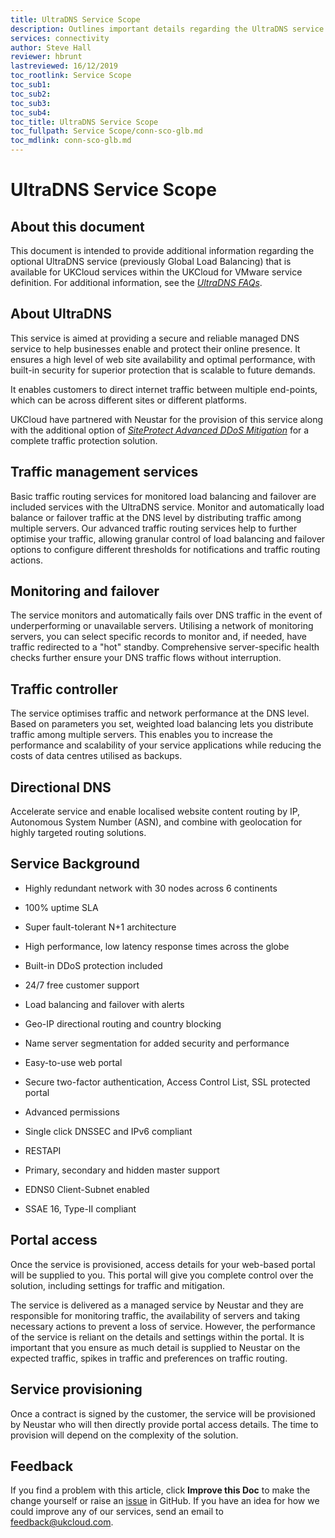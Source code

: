 ```yaml
---
title: UltraDNS Service Scope
description: Outlines important details regarding the UltraDNS service (previously Global Load Balancing)
services: connectivity
author: Steve Hall
reviewer: hbrunt
lastreviewed: 16/12/2019
toc_rootlink: Service Scope
toc_sub1: 
toc_sub2:
toc_sub3:
toc_sub4:
toc_title: UltraDNS Service Scope
toc_fullpath: Service Scope/conn-sco-glb.md
toc_mdlink: conn-sco-glb.md
---
```


# UltraDNS Service Scope

## About this document

This document is intended to provide additional information regarding the optional UltraDNS service (previously Global Load Balancing) that is available for UKCloud services within the UKCloud for VMware service definition. For additional information, see the [*UltraDNS FAQs*](conn-faq-glb.md).

## About UltraDNS

This service is aimed at providing a secure and reliable managed DNS service to help businesses enable and protect their online presence. It ensures a high level of web site availability and optimal performance, with built-in security for superior protection that is scalable to future demands.

It enables customers to direct internet traffic between multiple end-points, which can be across different sites or different platforms.

UKCloud have partnered with Neustar for the provision of this service along with the additional option of [*SiteProtect Advanced DDoS Mitigation*](conn-sco-app-ddos.md) for a complete traffic protection solution.

## Traffic management services

Basic traffic routing services for monitored load balancing and failover are included services with the UltraDNS service. Monitor and automatically load balance or failover traffic at the DNS level by distributing traffic among multiple servers. Our advanced traffic routing services help to further optimise your traffic, allowing granular control of load balancing and failover options to configure different thresholds for notifications and traffic routing actions.

## Monitoring and failover

The service monitors and automatically fails over DNS traffic in the event of underperforming or unavailable servers. Utilising a network of monitoring servers, you can select specific records to monitor and, if needed, have traffic redirected to a "hot" standby. Comprehensive server-specific health checks further ensure your DNS traffic flows without interruption.

## Traffic controller

The service optimises traffic and network performance at the DNS level. Based on parameters you set, weighted load balancing lets you distribute traffic among multiple servers. This enables you to increase the performance and scalability of your service applications while reducing the costs of data centres utilised as backups.

## Directional DNS

Accelerate service and enable localised website content routing by IP, Autonomous System Number (ASN), and combine with geolocation for highly targeted routing solutions.

## Service Background

- Highly redundant network with 30 nodes across 6 continents

- 100% uptime SLA

- Super fault-tolerant N+1 architecture

- High performance, low latency response times across the globe

- Built-in DDoS protection included

- 24/7 free customer support

- Load balancing and failover with alerts

- Geo-IP directional routing and country blocking

- Name server segmentation for added security and performance

- Easy-to-use web portal

- Secure two-factor authentication, Access Control List, SSL protected portal

- Advanced permissions

- Single click DNSSEC and IPv6 compliant

- RESTAPI

- Primary, secondary and hidden master support

- EDNS0 Client-Subnet enabled

- SSAE 16, Type-II compliant

## Portal access

Once the service is provisioned, access details for your web-based portal will be supplied to you. This portal will give you complete control over the solution, including settings for traffic and mitigation.

The service is delivered as a managed service by Neustar and they are responsible for monitoring traffic, the availability of servers and taking necessary actions to prevent a loss of service. However, the performance of the service is reliant on the details and settings within the portal. It is important that you ensure as much detail is supplied to Neustar on the expected traffic, spikes in traffic and preferences on traffic routing.

## Service provisioning

Once a contract is signed by the customer, the service will be provisioned by Neustar who will then directly provide portal access details. The time to provision will depend on the complexity of the solution.

## Feedback

If you find a problem with this article, click **Improve this Doc** to make the change yourself or raise an [issue](https://github.com/UKCloud/documentation/issues) in GitHub. If you have an idea for how we could improve any of our services, send an email to <feedback@ukcloud.com>.
